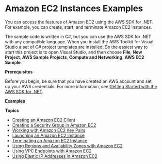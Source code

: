 # Amazon EC2 Instances Examples<a name="how-to-ec2"></a>

You can access the features of Amazon EC2 using the AWS SDK for \.NET\. For example, you can create, start, and terminate Amazon EC2 instances\.

The sample code is written in C\#, but you can use the AWS SDK for \.NET with any compatible language\. When you install the AWS Toolkit for Visual Studio a set of C\# project templates are installed\. So the easiest way to start this project is to open Visual Studio, and then choose **File**, **New Project**, **AWS Sample Projects**, **Compute and Networking**, **AWS EC2 Sample**\.

 **Prerequisites** 

Before you begin, be sure that you have created an AWS account and set up your AWS credentials\. For more information, see [Getting Started with the AWS SDK for \.NET](net-dg-setup.md)\.

 **Examples** 

**Topics**
+ [Creating an Amazon EC2 Client](init-ec2-client.md)
+ [Creating a Security Group in Amazon EC2](security-groups.md)
+ [Working with Amazon EC2 Key Pairs](key-pairs.md)
+ [Launching an Amazon EC2 Instance](run-instance.md)
+ [Terminating an Amazon EC2 Instance](terminate-instance.md)
+ [Using Regions and Availability Zones with Amazon EC2](using-regions-and-availability-zones.md)
+ [Using VPC Endpoints with Amazon EC2](using-vpc-endpoints.md)
+ [Using Elastic IP Addresses in Amazon EC2](ec2-example-elastic-ip-addresses.md)